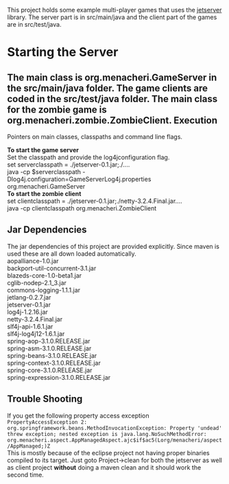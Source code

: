 This project holds some example multi-player games that uses the [jetserver](https://github.com/menacher/java-game-server/tree/master/jetserver) library. The server part is in src/main/java and the client part of the games are in src/test/java.

Starting the Server
==================
The main class is org.menacheri.GameServer in the src/main/java folder. The game clients are coded in the src/test/java folder. The main class for the zombie game is org.menacheri.zombie.ZombieClient.
Execution
---------
Pointers on main classes, classpaths and command line flags.    

**To start the game server**    
Set the classpath and provide the log4jconfiguration flag.    
set serverclasspath = ./jetserver-0.1.jar;./....    
java -cp $serverclasspath -Dlog4j.configuration=GameServerLog4j.properties org.menacheri.GameServer    
**To start the zombie client**    
set clientclasspath = ./jetserver-0.1.jar;./netty-3.2.4.Final.jar....    
java -cp clientclasspath org.menacheri.ZombieClient   

Jar Dependencies
----------------
The jar dependencies of this project are provided explicitly. Since maven is used these are all down loaded automatically.    
aopalliance-1.0.jar   
backport-util-concurrent-3.1.jar    
blazeds-core-1.0-beta1.jar    
cglib-nodep-2.1_3.jar    
commons-logging-1.1.1.jar    
jetlang-0.2.7.jar    
jetserver-0.1.jar    
log4j-1.2.16.jar    
netty-3.2.4.Final.jar    
slf4j-api-1.6.1.jar    
slf4j-log4j12-1.6.1.jar    
spring-aop-3.1.0.RELEASE.jar    
spring-asm-3.1.0.RELEASE.jar    
spring-beans-3.1.0.RELEASE.jar    
spring-context-3.1.0.RELEASE.jar    
spring-core-3.1.0.RELEASE.jar    
spring-expression-3.1.0.RELEASE.jar    

Trouble Shooting
----------------
If you get the following property access exception    
	``PropertyAccessException 2: org.springframework.beans.MethodInvocationException: Property 'undead' threw exception; nested exception is java.lang.NoSuchMethodError: org.menacheri.aspect.AppManagedAspect.ajc$if$ac5(Lorg/menacheri/aspect/AppManaged;)Z``        
This is mostly because of the eclipse project not having proper binaries compiled to its target. Just goto Project->clean for both the jetserver as well as client project **without** doing a maven clean and it should work the second time. 